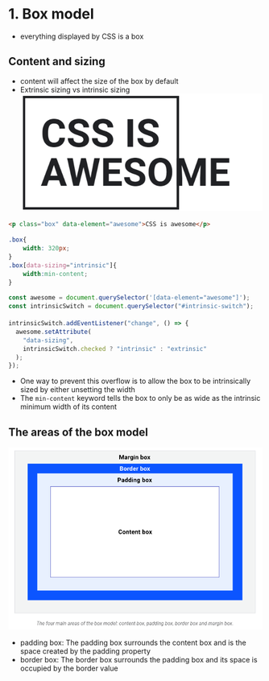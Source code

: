 # 1. Box model

- everything displayed by CSS is a box
## Content and sizing 
- content will affect the size of the box by default
- Extrinsic sizing vs intrinsic sizing
![](Extrinsic-sizing-vs-intrinsic-sizing.gif)
```html
<p class="box" data-element="awesome">CSS is awesome</p>
```
```css
.box{
    width: 320px;
}
.box[data-sizing="intrinsic"]{
    width:min-content;
}
```
```js
const awesome = document.querySelector('[data-element="awesome"]');
const intrinsicSwitch = document.querySelector("#intrinsic-switch");

intrinsicSwitch.addEventListener("change", () => {
  awesome.setAttribute(
    "data-sizing",
    intrinsicSwitch.checked ? "intrinsic" : "extrinsic"
  );
});
```
- One way to prevent this overflow is to allow the box to be intrinsically sized by either unsetting the width
- The `min-content` keyword tells the box to only be as wide as the intrinsic minimum width of its content

## The areas of the box model
![](area-box-model.png)
- padding box: The padding box surrounds the content box and is the space created by the padding property
- border box: The border box surrounds the padding box and its space is occupied by the border value




